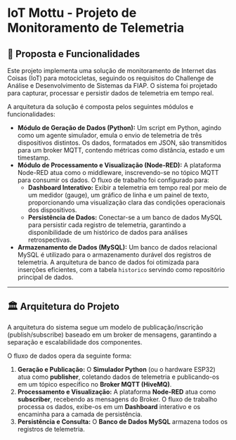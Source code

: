 # IoT Mottu - Projeto de Monitoramento de Telemetria

## 📝 Proposta e Funcionalidades
Este projeto implementa uma solução de monitoramento de Internet das Coisas (IoT) para motocicletas, seguindo os requisitos do Challenge de Análise e Desenvolvimento de Sistemas da FIAP. O sistema foi projetado para capturar, processar e persistir dados de telemetria em tempo real.

A arquitetura da solução é composta pelos seguintes módulos e funcionalidades:

* **Módulo de Geração de Dados (Python):** Um script em Python, agindo como um agente simulador, emula o envio de telemetria de três dispositivos distintos. Os dados, formatados em JSON, são transmitidos para um broker MQTT, contendo métricas como distância, estado e um timestamp.
* **Módulo de Processamento e Visualização (Node-RED):** A plataforma Node-RED atua como o middleware, inscrevendo-se no tópico MQTT para consumir os dados. O fluxo de trabalho foi configurado para:
    * **Dashboard Interativo:** Exibir a telemetria em tempo real por meio de um medidor (gauge), um gráfico de linha e um painel de texto, proporcionando uma visualização clara das condições operacionais dos dispositivos.
    * **Persistência de Dados:** Conectar-se a um banco de dados MySQL para persistir cada registro de telemetria, garantindo a disponibilidade de um histórico de dados para análises retrospectivas.
* **Armazenamento de Dados (MySQL):** Um banco de dados relacional MySQL é utilizado para o armazenamento durável dos registros de telemetria. A arquitetura de banco de dados foi otimizada para inserções eficientes, com a tabela `historico` servindo como repositório principal de dados.

---

## 🏛️ Arquitetura do Projeto
A arquitetura do sistema segue um modelo de publicação/inscrição (publish/subscribe) baseado em um broker de mensagens, garantindo a separação e escalabilidade dos componentes.

O fluxo de dados opera da seguinte forma:

1.  **Geração e Publicação:** O **Simulador Python** (ou o hardware ESP32) atua como **publisher**, coletando dados de telemetria e publicando-os em um tópico específico no **Broker MQTT (HiveMQ)**.
2.  **Processamento e Visualização:** A plataforma **Node-RED** atua como **subscriber**, recebendo as mensagens do Broker. O fluxo de trabalho processa os dados, exibe-os em um **Dashboard** interativo e os encaminha para a camada de persistência.
3.  **Persistência e Consulta:** O **Banco de Dados MySQL** armazena todos os registros de telemetria.











